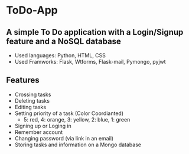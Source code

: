 # ToDo-App

## A simple To Do application with a Login/Signup feature and a NoSQL database

- Used languages: Python, HTML, CSS
- Used Framworks: Flask, Wtforms, Flask-mail, Pymongo, pyjwt

## Features

- Crossing tasks
- Deleting tasks
- Editing tasks
- Setting priority of a task (Color Coordianted)
    - 5: red, 4: orange, 3: yellow, 2: blue, 1: green
- Signing up or Loging in 
- Remember account
- Changing password (via link in an email)
- Storing tasks and information on a Mongo database

